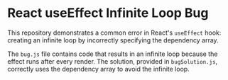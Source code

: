 # React useEffect Infinite Loop Bug

This repository demonstrates a common error in React's `useEffect` hook: creating an infinite loop by incorrectly specifying the dependency array. 

The `bug.js` file contains code that results in an infinite loop because the effect runs after every render. The solution, provided in `bugSolution.js`, correctly uses the dependency array to avoid the infinite loop.